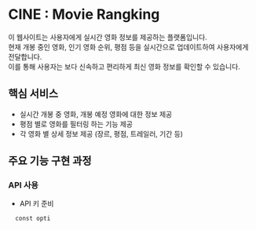 # CINE : Movie Rangking

이 웹사이트는 사용자에게 실시간 영화 정보를 제공하는 플랫폼입니다. <br>
현재 개봉 중인 영화, 인기 영화 순위, 평점 등을 실시간으로 업데이트하여 사용자에게 전달합니다. <br>
이를 통해 사용자는 보다 신속하고 편리하게 최신 영화 정보를 확인할 수 있습니다. <br>

## 핵심 서비스

- 실시간 개봉 중 영화, 개봉 예정 영화에 대한 정보 제공
- 평점 별로 영화를 필터링 하는 기능 제공
- 각 영화 별 상세 정보 제공 (장르, 평점, 트레일러, 기간 등)

## 주요 기능 구현 과정

### API 사용

- API 키 준비

```
  const opti